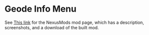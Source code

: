 # Geode Info Menu


See [This link](http://www.nexusmods.com/stardewvalley/mods/1448?) for the NexusMods mod page, which has a description, screenshots, and a download of the built mod.